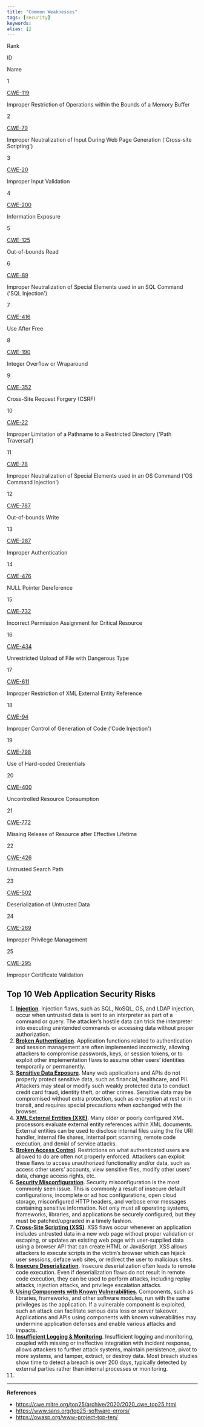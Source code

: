 ```yaml
---
title: "Common Weaknesses"
tags: [security]
keywords:
alias: []
---
```


Rank

ID

Name

1

[CWE-119](https://cwe.mitre.org/data/definitions/119.html)

Improper Restriction of Operations within the Bounds of a Memory Buffer

2

[CWE-79](https://cwe.mitre.org/data/definitions/79.html)

Improper Neutralization of Input During Web Page Generation ('Cross-site Scripting')

3

[CWE-20](https://cwe.mitre.org/data/definitions/20.html)

Improper Input Validation

4

[CWE-200](https://cwe.mitre.org/data/definitions/200.html)

Information Exposure

5

[CWE-125](https://cwe.mitre.org/data/definitions/125.html)

Out-of-bounds Read

6

[CWE-89](https://cwe.mitre.org/data/definitions/89.html)

Improper Neutralization of Special Elements used in an SQL Command ('SQL Injection')

7

[CWE-416](https://cwe.mitre.org/data/definitions/416.html)

Use After Free

8

[CWE-190](https://cwe.mitre.org/data/definitions/190.html)

Integer Overflow or Wraparound

9

[CWE-352](https://cwe.mitre.org/data/definitions/352.html)

Cross-Site Request Forgery (CSRF)

10

[CWE-22](https://cwe.mitre.org/data/definitions/22.html)

Improper Limitation of a Pathname to a Restricted Directory ('Path Traversal')

11

[CWE-78](https://cwe.mitre.org/data/definitions/78.html)

Improper Neutralization of Special Elements used in an OS Command ('OS Command Injection')

12

[CWE-787](https://cwe.mitre.org/data/definitions/787.html)

Out-of-bounds Write

13

[CWE-287](https://cwe.mitre.org/data/definitions/287.html)

Improper Authentication

14

[CWE-476](https://cwe.mitre.org/data/definitions/476.html)

NULL Pointer Dereference

15

[CWE-732](https://cwe.mitre.org/data/definitions/732.html)

Incorrect Permission Assignment for Critical Resource

16

[CWE-434](https://cwe.mitre.org/data/definitions/434.html)

Unrestricted Upload of File with Dangerous Type

17

[CWE-611](https://cwe.mitre.org/data/definitions/611.html)

Improper Restriction of XML External Entity Reference

18

[CWE-94](https://cwe.mitre.org/data/definitions/94.html)

Improper Control of Generation of Code ('Code Injection')

19

[CWE-798](https://cwe.mitre.org/data/definitions/798.html)

Use of Hard-coded Credentials

20

[CWE-400](https://cwe.mitre.org/data/definitions/400.html)

Uncontrolled Resource Consumption

21

[CWE-772](https://cwe.mitre.org/data/definitions/772.html)

Missing Release of Resource after Effective Lifetime

22

[CWE-426](https://cwe.mitre.org/data/definitions/426.html)

Untrusted Search Path

23

[CWE-502](https://cwe.mitre.org/data/definitions/502.html)

Deserialization of Untrusted Data

24

[CWE-269](https://cwe.mitre.org/data/definitions/269.html)

Improper Privilege Management

25

[CWE-295](https://cwe.mitre.org/data/definitions/295.html)

Improper Certificate Validation




## Top 10 Web Application Security Risks

1.  [**Injection**](https://owasp.org/www-project-top-ten/2017/A1_2017-Injection). Injection flaws, such as SQL, NoSQL, OS, and LDAP injection, occur when untrusted data is sent to an interpreter as part of a command or query. The attacker’s hostile data can trick the interpreter into executing unintended commands or accessing data without proper authorization.
2.  [**Broken Authentication**](https://owasp.org/www-project-top-ten/2017/A2_2017-Broken_Authentication). Application functions related to authentication and session management are often implemented incorrectly, allowing attackers to compromise passwords, keys, or session tokens, or to exploit other implementation flaws to assume other users’ identities temporarily or permanently.
3.  [**Sensitive Data Exposure**](https://owasp.org/www-project-top-ten/2017/A3_2017-Sensitive_Data_Exposure). Many web applications and APIs do not properly protect sensitive data, such as financial, healthcare, and PII. Attackers may steal or modify such weakly protected data to conduct credit card fraud, identity theft, or other crimes. Sensitive data may be compromised without extra protection, such as encryption at rest or in transit, and requires special precautions when exchanged with the browser.
4.  [**XML External Entities (XXE)**](https://owasp.org/www-project-top-ten/2017/A4_2017-XML_External_Entities_(XXE)). Many older or poorly configured XML processors evaluate external entity references within XML documents. External entities can be used to disclose internal files using the file URI handler, internal file shares, internal port scanning, remote code execution, and denial of service attacks.
5.  [**Broken Access Control**](https://owasp.org/www-project-top-ten/2017/A5_2017-Broken_Access_Control). Restrictions on what authenticated users are allowed to do are often not properly enforced. Attackers can exploit these flaws to access unauthorized functionality and/or data, such as access other users’ accounts, view sensitive files, modify other users’ data, change access rights, etc.
6.  [**Security Misconfiguration**](https://owasp.org/www-project-top-ten/2017/A6_2017-Security_Misconfiguration). Security misconfiguration is the most commonly seen issue. This is commonly a result of insecure default configurations, incomplete or ad hoc configurations, open cloud storage, misconfigured HTTP headers, and verbose error messages containing sensitive information. Not only must all operating systems, frameworks, libraries, and applications be securely configured, but they must be patched/upgraded in a timely fashion.
7.  [**Cross-Site Scripting (XSS)**](https://owasp.org/www-project-top-ten/2017/A7_2017-Cross-Site_Scripting_(XSS)). XSS flaws occur whenever an application includes untrusted data in a new web page without proper validation or escaping, or updates an existing web page with user-supplied data using a browser API that can create HTML or JavaScript. XSS allows attackers to execute scripts in the victim’s browser which can hijack user sessions, deface web sites, or redirect the user to malicious sites.
8.  [**Insecure Deserialization**](https://owasp.org/www-project-top-ten/2017/A8_2017-Insecure_Deserialization). Insecure deserialization often leads to remote code execution. Even if deserialization flaws do not result in remote code execution, they can be used to perform attacks, including replay attacks, injection attacks, and privilege escalation attacks.
9.  [**Using Components with Known Vulnerabilities**](https://owasp.org/www-project-top-ten/2017/A9_2017-Using_Components_with_Known_Vulnerabilities). Components, such as libraries, frameworks, and other software modules, run with the same privileges as the application. If a vulnerable component is exploited, such an attack can facilitate serious data loss or server takeover. Applications and APIs using components with known vulnerabilities may undermine application defenses and enable various attacks and impacts.
10.  [**Insufficient Logging & Monitoring**](https://owasp.org/www-project-top-ten/2017/A10_2017-Insufficient_Logging%2526Monitoring). Insufficient logging and monitoring, coupled with missing or ineffective integration with incident response, allows attackers to further attack systems, maintain persistence, pivot to more systems, and tamper, extract, or destroy data. Most breach studies show time to detect a breach is over 200 days, typically detected by external parties rather than internal processes or monitoring.
11.  

---
**References**
* https://cwe.mitre.org/top25/archive/2020/2020_cwe_top25.html
* https://www.sans.org/top25-software-errors/
* https://owasp.org/www-project-top-ten/
